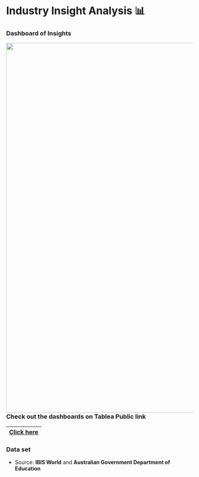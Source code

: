 <p>
  <h1 align="left"><b> Industry Insight Analysis 📊 </b></h1>
</p>

### Dashboard of Insights 
<a target="">
  <img align="left" alt="" src="https://github.com/DJJamsran/images/blob/main/dashboard_HE.png.png" width="1000"/>
</a>

### Check out the dashboards on Tablea Public link

|[Click here](https://public.tableau.com/app/profile/jamsran.davaajav/vizzes/)|
|---|


  ### Data set
- Source: **IBIS World** and **Australian Government Department of Education**
